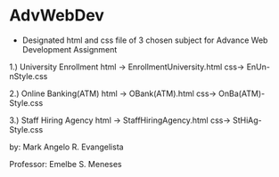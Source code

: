 # AdvWebDev
- Designated html and css file of 3 chosen subject for Advance Web Development Assignment

1.)  University Enrollment
html -> EnrollmentUniversity.html
css-> EnUn-nStyle.css

2.)  Online Banking(ATM)
html -> OBank(ATM).html
css-> OnBa(ATM)-Style.css

3.)  Staff Hiring Agency
html -> StaffHiringAgency.html
css-> StHiAg-Style.css

by: Mark Angelo R. Evangelista

Professor: Emelbe S. Meneses
